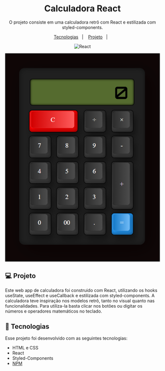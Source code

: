 <h1 align="center">Calculadora React</h1>

<p align="center">
O projeto consiste em uma calculadora retrô com React e estilizada com styled-components.  
</p>

<p align="center">
  <a href="#-tecnologias">Tecnologias</a>&nbsp;&nbsp;&nbsp;|&nbsp;&nbsp;&nbsp;
  <a href="#-projeto">Projeto</a>&nbsp;&nbsp;&nbsp;|&nbsp;&nbsp;&nbsp;
</p>

<p align="center">
  <img alt="React" src="https://img.shields.io/badge/react-8.19.2-blue"
</p>

<br>

<p align="center">
  <img alt="demo" src="./calculator-react.png">
</p>

## 💻 Projeto

Este web app de calculadora foi construido com React, utilizando os hooks useState, useEffect e useCallback e estilizada com styled-components. A calculadora teve inspiração nos modelos retrô, tanto no visual quanto nas funcionalidades. 
Para utiliza-la basta clicar nos botões ou digitar os números e operadores matemáticos no teclado.


## 🚀 Tecnologias

Esse projeto foi desenvolvido com as seguintes tecnologias:

- HTML e CSS
- React
- Styled-Components
- [NPM](https://nodejs.org/)


